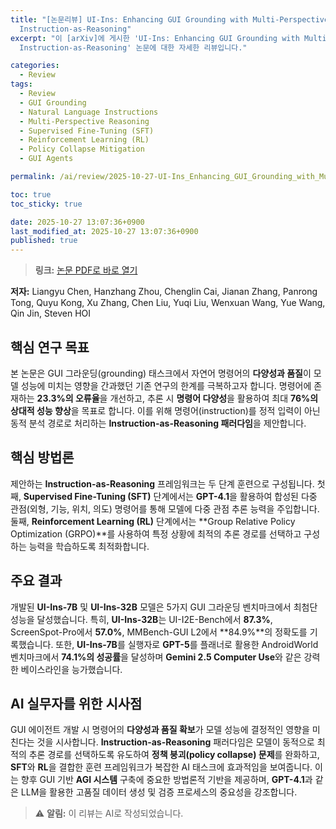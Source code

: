 ```yaml
---
title: "[논문리뷰] UI-Ins: Enhancing GUI Grounding with Multi-Perspective
  Instruction-as-Reasoning"
excerpt: "이 [arXiv]에 게시한 'UI-Ins: Enhancing GUI Grounding with Multi-Perspective
  Instruction-as-Reasoning' 논문에 대한 자세한 리뷰입니다."

categories:
  - Review
tags:
  - Review
  - GUI Grounding
  - Natural Language Instructions
  - Multi-Perspective Reasoning
  - Supervised Fine-Tuning (SFT)
  - Reinforcement Learning (RL)
  - Policy Collapse Mitigation
  - GUI Agents

permalink: /ai/review/2025-10-27-UI-Ins_Enhancing_GUI_Grounding_with_Multi-Perspective_Instruction-as-Reasoning/

toc: true
toc_sticky: true

date: 2025-10-27 13:07:36+0900
last_modified_at: 2025-10-27 13:07:36+0900
published: true
---
```

> **링크:** [논문 PDF로 바로 열기](https://arxiv.org/abs/2510.20286)

**저자:** Liangyu Chen, Hanzhang Zhou, Chenglin Cai, Jianan Zhang, Panrong Tong, Quyu Kong, Xu Zhang, Chen Liu, Yuqi Liu, Wenxuan Wang, Yue Wang, Qin Jin, Steven HOI



## 핵심 연구 목표
본 논문은 GUI 그라운딩(grounding) 태스크에서 자연어 명령어의 **다양성과 품질**이 모델 성능에 미치는 영향을 간과했던 기존 연구의 한계를 극복하고자 합니다. 명령어에 존재하는 **23.3%의 오류율**을 개선하고, 추론 시 **명령어 다양성**을 활용하여 최대 **76%의 상대적 성능 향상**을 목표로 합니다. 이를 위해 명령어(instruction)를 정적 입력이 아닌 동적 분석 경로로 처리하는 **Instruction-as-Reasoning 패러다임**을 제안합니다.

## 핵심 방법론
제안하는 **Instruction-as-Reasoning** 프레임워크는 두 단계 훈련으로 구성됩니다. 첫째, **Supervised Fine-Tuning (SFT)** 단계에서는 **GPT-4.1**을 활용하여 합성된 다중 관점(외형, 기능, 위치, 의도) 명령어를 통해 모델에 다중 관점 추론 능력을 주입합니다. 둘째, **Reinforcement Learning (RL)** 단계에서는 **Group Relative Policy Optimization (GRPO)**를 사용하여 특정 상황에 최적의 추론 경로를 선택하고 구성하는 능력을 학습하도록 최적화합니다.

## 주요 결과
개발된 **UI-Ins-7B** 및 **UI-Ins-32B** 모델은 5가지 GUI 그라운딩 벤치마크에서 최첨단 성능을 달성했습니다. 특히, **UI-Ins-32B**는 UI-I2E-Bench에서 **87.3%**, ScreenSpot-Pro에서 **57.0%**, MMBench-GUI L2에서 **84.9%**의 정확도를 기록했습니다. 또한, **UI-Ins-7B**를 실행자로 **GPT-5**를 플래너로 활용한 AndroidWorld 벤치마크에서 **74.1%의 성공률**을 달성하며 **Gemini 2.5 Computer Use**와 같은 강력한 베이스라인을 능가했습니다.

## AI 실무자를 위한 시사점
GUI 에이전트 개발 시 명령어의 **다양성과 품질 확보**가 모델 성능에 결정적인 영향을 미친다는 것을 시사합니다. **Instruction-as-Reasoning** 패러다임은 모델이 동적으로 최적의 추론 경로를 선택하도록 유도하여 **정책 붕괴(policy collapse) 문제**를 완화하고, **SFT**와 **RL**을 결합한 훈련 프레임워크가 복잡한 AI 태스크에 효과적임을 보여줍니다. 이는 향후 GUI 기반 **AGI 시스템** 구축에 중요한 방법론적 기반을 제공하며, **GPT-4.1**과 같은 LLM을 활용한 고품질 데이터 생성 및 검증 프로세스의 중요성을 강조합니다.

> ⚠️ **알림:** 이 리뷰는 AI로 작성되었습니다.